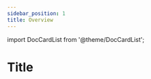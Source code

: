```yaml
---
sidebar_position: 1
title: Overview
---
```


import DocCardList from '@theme/DocCardList';

# Title <!-- <span class="no-gradient">🟠</span> -->

<DocCardList />
